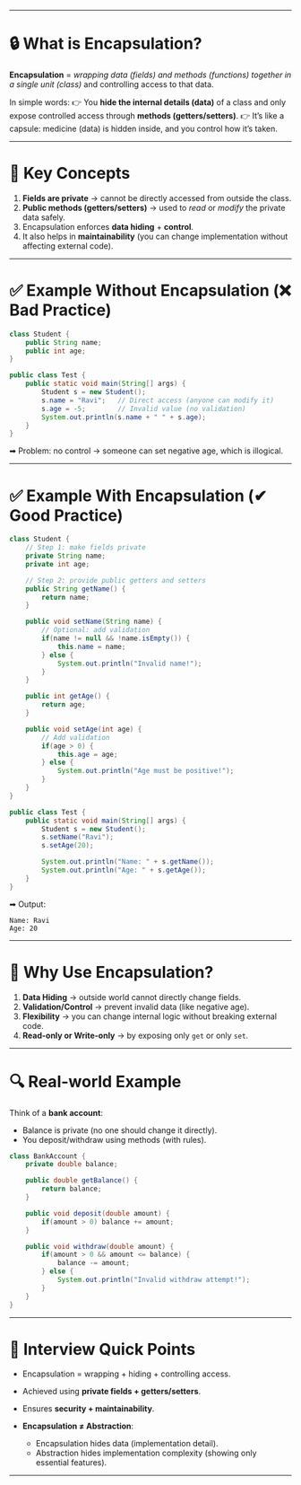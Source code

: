 
---

# 🔒 What is Encapsulation?

**Encapsulation** = *wrapping data (fields) and methods (functions) together in a single unit (class)* and controlling access to that data.

In simple words:
👉 You **hide the internal details (data)** of a class and only expose controlled access through **methods (getters/setters)**.
👉 It’s like a capsule: medicine (data) is hidden inside, and you control how it’s taken.

---

# 🔑 Key Concepts

1. **Fields are private** → cannot be directly accessed from outside the class.
2. **Public methods (getters/setters)** → used to *read* or *modify* the private data safely.
3. Encapsulation enforces **data hiding** + **control**.
4. It also helps in **maintainability** (you can change implementation without affecting external code).

---

# ✅ Example Without Encapsulation (❌ Bad Practice)

```java
class Student {
    public String name;
    public int age;
}

public class Test {
    public static void main(String[] args) {
        Student s = new Student();
        s.name = "Ravi";   // Direct access (anyone can modify it)
        s.age = -5;        // Invalid value (no validation)
        System.out.println(s.name + " " + s.age);
    }
}
```

➡ Problem: no control → someone can set negative age, which is illogical.

---

# ✅ Example With Encapsulation (✔ Good Practice)

```java
class Student {
    // Step 1: make fields private
    private String name;
    private int age;

    // Step 2: provide public getters and setters
    public String getName() {
        return name;
    }

    public void setName(String name) {
        // Optional: add validation
        if(name != null && !name.isEmpty()) {
            this.name = name;
        } else {
            System.out.println("Invalid name!");
        }
    }

    public int getAge() {
        return age;
    }

    public void setAge(int age) {
        // Add validation
        if(age > 0) {
            this.age = age;
        } else {
            System.out.println("Age must be positive!");
        }
    }
}

public class Test {
    public static void main(String[] args) {
        Student s = new Student();
        s.setName("Ravi");
        s.setAge(20);

        System.out.println("Name: " + s.getName());
        System.out.println("Age: " + s.getAge());
    }
}
```

➡ Output:

```
Name: Ravi
Age: 20
```

---

# 🎯 Why Use Encapsulation?

1. **Data Hiding** → outside world cannot directly change fields.
2. **Validation/Control** → prevent invalid data (like negative age).
3. **Flexibility** → you can change internal logic without breaking external code.
4. **Read-only or Write-only** → by exposing only `get` or only `set`.

---

# 🔍 Real-world Example

Think of a **bank account**:

* Balance is private (no one should change it directly).
* You deposit/withdraw using methods (with rules).

```java
class BankAccount {
    private double balance;

    public double getBalance() {
        return balance;
    }

    public void deposit(double amount) {
        if(amount > 0) balance += amount;
    }

    public void withdraw(double amount) {
        if(amount > 0 && amount <= balance) {
            balance -= amount;
        } else {
            System.out.println("Invalid withdraw attempt!");
        }
    }
}
```

---

# 📝 Interview Quick Points

* Encapsulation = wrapping + hiding + controlling access.
* Achieved using **private fields + getters/setters**.
* Ensures **security + maintainability**.
* **Encapsulation ≠ Abstraction**:

  * Encapsulation hides data (implementation detail).
  * Abstraction hides implementation complexity (showing only essential features).

---

